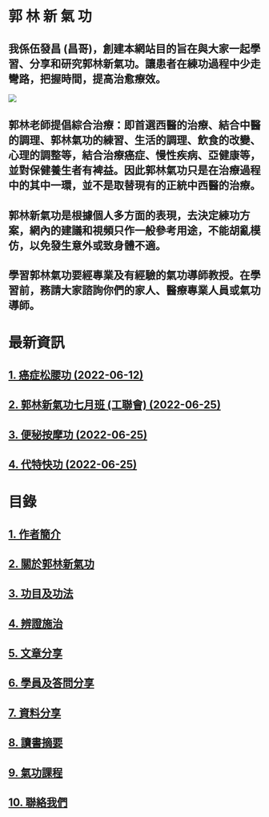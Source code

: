 #   郭  林  新  氣  功
## 我係伍發昌 (昌哥)，創建本網站目的旨在與大家一起學習、分享和研究郭林新氣功。讓患者在練功過程中少走彎路，把握時間，提高治愈療效。  

![](https://raw.githubusercontent.com/guolinqigong/guolinqigong.github.io/main/image/a12.jpg)

## 郭林老師提倡綜合治療：即首選西醫的治療、結合中醫的調理、郭林氣功的練習、生活的調理、飲食的改變、心理的調整等，結合治療癌症、慢性疾病、亞健康等，並對保健養生者有裨益。因此郭林氣功只是在治療過程中的其中一環，並不是取替現有的正統中西醫的治療。

## 郭林新氣功是根據個人多方面的表現，去決定練功方案，網內的建議和視頻只作一般參考用途，不能胡亂模仿，以免發生意外或致身體不適。

## 學習郭林氣功要經專業及有經驗的氣功導師教授。在學習前，務請大家諮詢你們的家人、醫療專業人員或氣功導師。 

# 最新資訊

## [1. 癌症松腰功 (2022-06-12)](/癌症松腰功.md)
## [2. 郭林新氣功七月班 (工聯會) (2022-06-25)](/郭林新氣功六月至八月班.md) 
## [3. 便秘按摩功 (2022-06-25)](/便秘功1.md)
## [4. 代特快功 (2022-06-25)](/代特快功.md)

# 目錄  

## [1. 作者簡介](/a10.md)

## [2. 關於郭林新氣功](/a1.md)  
  
## [3. 功目及功法](/a2.md)    

## [4. 辨證施治](/a3.md)  

## [5. 文章分享](/a5.md)  

## [6. 學員及答問分享](/a6.md)

## [7. 資料分享](/a7.md)  

## [8. 讀書摘要](/a4.md)

## [9. 氣功課程](/郭林新氣功課程.md)  

## [10. 聯絡我們](/a9.md)  

  



